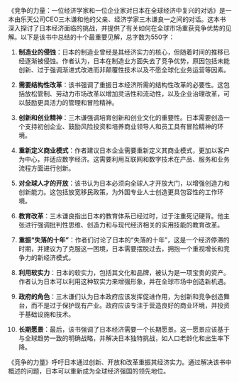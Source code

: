 《竞争的力量：一位经济学家和一位企业家对日本在全球经济中复兴的对话》是一本由乐天公司CEO三木谦和他的父亲、经济学家三木谦良一之间的对话。这本书深入探讨了日本经济面临的挑战，并提供了有关如何在全球市场重获竞争优势的见解。以下是该书中总结的十个最重要见解，总字数为550字：

1. **制造业的侵蚀**：日本的制造业曾经是其经济实力的核心，但随着时间的推移已经逐渐被侵蚀。作者认为，日本在制造业方面失去了竞争优势，原因包括未能创新、过于强调渐进式改进而非颠覆性技术以及不愿全球化业务运营等因素。

2. **需要结构性改革**：该书强调了重振日本经济所需的结构性改革的必要性。这包括放松管制、劳动力市场改革以增加灵活性和流动性，以及企业治理改革，可以鼓励更具活力的管理和冒险精神。

3. **创新和创业精神**：三木谦强调培育创新和创业文化的重要性。日本需要创造一个支持初创企业、鼓励风险投资和培养商业领导人和员工具有冒险精神的环境。

4. **重新定义商业模式**：作者建议日本企业需要重新定义其商业模式，更加以客户为中心，并适应数字经济。这需要利用互联网和数字技术在产品、服务和业务流程方面进行创新。

5. **对全球人才的开放**：该书认为日本必须向全球人才开放大门，以增强创造力和创新能力。这包括放宽移民政策，为外国专业人士创造更具包容性的工作环境。

6. **教育改革**：三木谦良指出日本的教育体系已经过时，过于注重死记硬背。他主张进行强调批判性思维、创造力和与现代经济相关的实用技能的教育改革。

7. **重振“失落的十年”**：作者们讨论了日本的“失落的十年”，这是一个经济停滞的时期，并建议为了克服这一困境，日本需要摆脱过去，拥抱一个重视增长和竞争力的新经济模式。

8. **利用软实力**：日本的软实力，包括其文化和品牌，被认为是一项宝贵的资产。作者认为日本可以利用这种软实力来增强形象，并在全球市场中创造新机遇。

9. **政府的角色**：三木谦们认为日本政府应该发挥促进作用，为创新和竞争创造舞台，而不是过于保护现有产业。政府应该专注于营造良好的商业环境，并投资于基础设施和技术。

10. **长期愿景**：最后，该书强调了日本经济需要一个长期愿景。这一愿景应该基于与全球趋势一致的明确战略，并解决日本独特挑战，如人口老龄化和出生率下降。

《竞争的力量》呼吁日本通过创新、开放和改革重振其经济实力。通过解决该书中概述的问题，日本可以重新成为全球经济强国的领先地位。